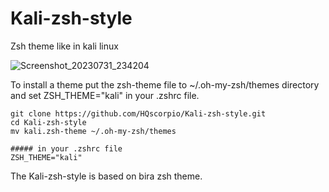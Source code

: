 # Kali-zsh-style
Zsh theme like in kali linux

![Screenshot_20230731_234204](https://github.com/HQscorpio/Kali-zsh-style/assets/87375098/58e93a78-6fe7-42a2-a823-8a8737e8c072)


To install a theme put the zsh-theme file to ~/.oh-my-zsh/themes directory and  set ZSH_THEME="kali" in your .zshrc file.
```shell
git clone https://github.com/HQscorpio/Kali-zsh-style.git
cd Kali-zsh-style
mv kali.zsh-theme ~/.oh-my-zsh/themes
```
```shell
##### in your .zshrc file
ZSH_THEME="kali"
```

The Kali-zsh-style is based on bira zsh theme.
